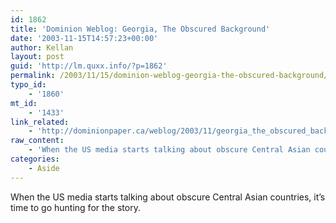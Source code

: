 ```yaml
---
id: 1862
title: 'Dominion Weblog: Georgia, The Obscured Background'
date: '2003-11-15T14:57:23+00:00'
author: Kellan
layout: post
guid: 'http://lm.quxx.info/?p=1862'
permalink: /2003/11/15/dominion-weblog-georgia-the-obscured-background/
typo_id:
    - '1860'
mt_id:
    - '1433'
link_related:
    - 'http://dominionpaper.ca/weblog/2003/11/georgia_the_obscured_background.html'
raw_content:
    - 'When the US media starts talking about obscure Central Asian countries, it\''s time to go hunting for the story.'
categories:
    - Aside
---
```


When the US media starts talking about obscure Central Asian countries, it’s time to go hunting for the story.